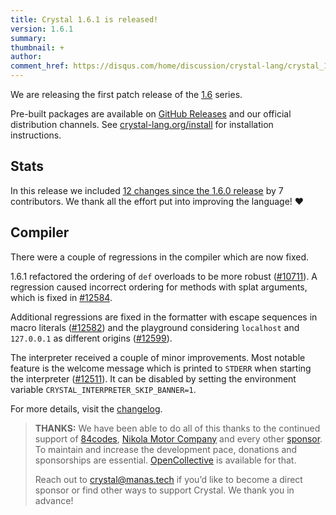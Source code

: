 ```yaml
---
title: Crystal 1.6.1 is released!
version: 1.6.1
summary:
thumbnail: +
author:
comment_href: https://disqus.com/home/discussion/crystal-lang/crystal_161_is_released_45/
---
```


We are releasing the first patch release of the [1.6](/2022/10/06/1.6.0-released/) series.

Pre-built packages are available on [GitHub Releases](https://github.com/crystal-lang/crystal/releases/tag/1.6.1) and our official distribution channels.
See [crystal-lang.org/install](https://crystal-lang.org/install/) for installation instructions.

## Stats

In this release we included [12 changes since the 1.6.0 release](https://github.com/crystal-lang/crystal/pulls?q=is%3Apr+milestone%3A1.6.1) by 7 contributors. We thank all the effort put into improving the language! ❤️

## Compiler

There were a couple of regressions in the compiler which are now fixed.

1.6.1 refactored the ordering of `def` overloads to be more robust ([#10711](https://github.com/crystal-lang/crystal/pull/10711)). A regression caused incorrect ordering for methods with splat arguments, which is fixed in [#12584](https://github.com/crystal-lang/crystal/pull/12584).

Additional regressions are fixed in the formatter with escape sequences in macro literals ([#12582](https://github.com/crystal-lang/crystal/pull/12582)) and the playground considering `localhost` and `127.0.0.1` as different origins ([#12599](https://github.com/crystal-lang/crystal/pull/12599)).

The interpreter received a couple of minor improvements. Most notable feature is the welcome message which is printed to `STDERR` when starting the interpreter ([#12511](https://github.com/crystal-lang/crystal/pull/12511)). It can be disabled by setting the environment variable `CRYSTAL_INTERPRETER_SKIP_BANNER=1`.

For more details, visit the [changelog](https://github.com/crystal-lang/crystal/releases/tag/1.6.0).

> **THANKS:**
> We have been able to do all of this thanks to the continued support of [84codes](https://www.84codes.com/), [Nikola Motor Company](https://nikolamotor.com/) and every other [sponsor](/sponsors). To maintain and increase the development pace, donations and sponsorships are essential. [OpenCollective](https://opencollective.com/crystal-lang) is available for that.
>
> Reach out to [crystal@manas.tech](mailto:crystal@manas.tech) if you’d like to become a direct sponsor or find other ways to support Crystal. We thank you in advance!
